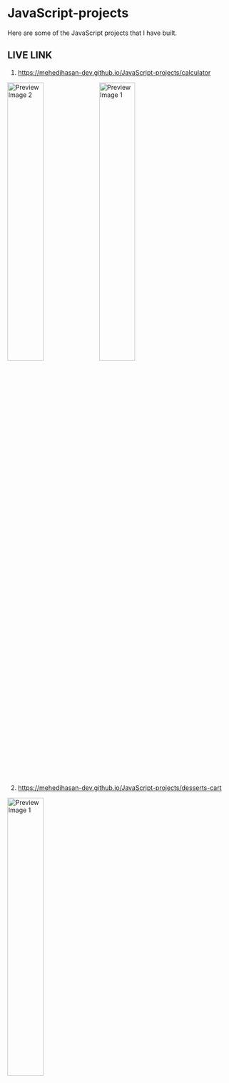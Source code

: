# JavaScript-projects
Here are some of the JavaScript projects that I have built.

## LIVE LINK

1. https://mehedihasan-dev.github.io/JavaScript-projects/calculator

<img src="https://github.com/user-attachments/assets/cdb83f5e-024b-438b-ac7d-b0da52ff7e6b" style="width: 40%; height=100%" alt="Preview Image 2">
<img src="https://github.com/user-attachments/assets/a261ab9b-1065-4ff6-88e4-a5ce67926b04" style="width: 40%; height=100%;" alt="Preview Image 1">


2. https://mehedihasan-dev.github.io/JavaScript-projects/desserts-cart

<img src="https://github.com/user-attachments/assets/a0c7cf07-5019-4e97-aa5e-b95d1de6408c" style="width: 40%; height=100%;" alt="Preview Image 1">
